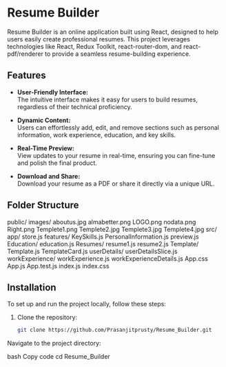# Resume Builder

Resume Builder is an online application built using React, designed to help users easily create professional resumes. This project leverages technologies like React, Redux Toolkit, react-router-dom, and react-pdf/renderer to provide a seamless resume-building experience.

## Features

- **User-Friendly Interface:**  
  The intuitive interface makes it easy for users to build resumes, regardless of their technical proficiency.

- **Dynamic Content:**  
  Users can effortlessly add, edit, and remove sections such as personal information, work experience, education, and key skills.

- **Real-Time Preview:**  
  View updates to your resume in real-time, ensuring you can fine-tune and polish the final product.

- **Download and Share:**  
  Download your resume as a PDF or share it directly via a unique URL.

## Folder Structure

public/
images/
aboutus.jpg
almabetter.png
LOGO.png
nodata.png
Right.png
Templete1.png
Templete2.jpg
Templete3.jpg
Templete4.jpg
src/
app/
store.js
features/
KeySkills.js
PersonalInformation.js
preview.js
Education/
education.js
Resumes/
resume1.js
resume2.js
Template/
Template.js
TemplateCard.js
userDetails/
userDetailsSlice.js
workExperience/
workExperience.js
workExperienceDetails.js
App.css
App.js
App.test.js
index.js
index.css


## Installation

To set up and run the project locally, follow these steps:

1. Clone the repository:
   ```bash
   git clone https://github.com/Prasanjitprusty/Resume_Builder.git

Navigate to the project directory:

bash
Copy code
cd Resume_Builder